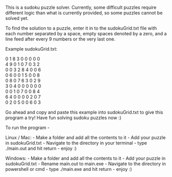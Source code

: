 This is a sudoku puzzle solver. Currently, some difficult puzzles require different logic than what is currently provided, so some puzzles cannot be solved yet.

To find the solution to a puzzle, enter it in to the sudokuGrid.txt file with each number separated by a space, empty spaces denoted by a zero, and a line feed after every 9 numbers or the very last one.

Example sudokuGrid.txt:

0 1 8 3 0 0 0 0 0  
4 9 0 1 0 7 0 3 2  
0 0 3 2 8 4 0 0 6  
0 6 0 0 1 5 0 0 8  
0 8 0 7 6 3 0 2 9  
3 0 4 0 0 0 0 0 0  
0 0 1 0 7 0 0 8 4   
6 4 0 0 0 0 2 0 7  
0 2 0 5 0 0 6 0 3  

Go ahead and copy and paste this example into sudokuGrid.txt to give this program a try!
Have fun solving sudoku puzzles now :)

To run the program -

Linux / Mac:
    - Make a folder and add all the contents to it
    - Add your puzzle in sudokuGrid.txt
    - Navigate to the directory in your terminal
    - type ./main.out and hit return
    - enjoy :)

Windows:
    - Make a folder and add all the contents to it
    - Add your puzzle in sudokuGrid.txt
    - Rename main.out to main.exe
    - Navigate to the directory in powershell or cmd
    - type ./main.exe and hit return
    - enjoy :)